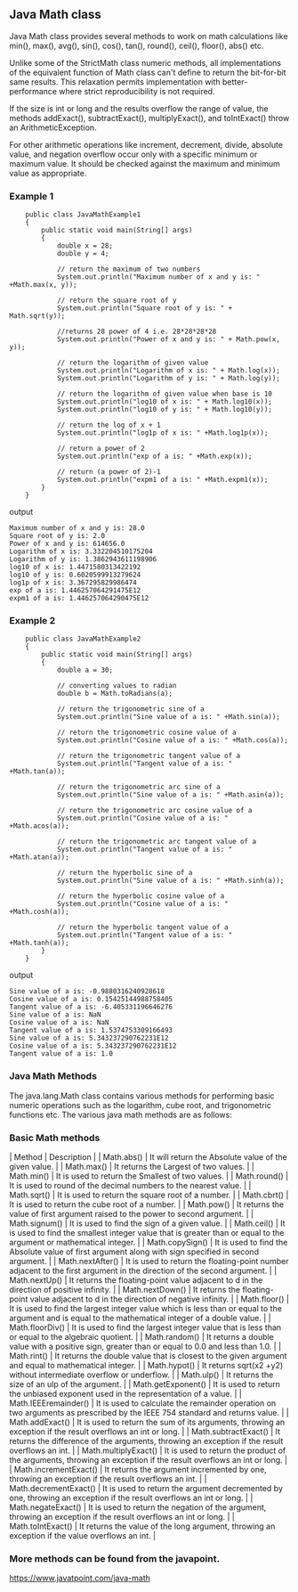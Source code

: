 
## Java Math class

Java Math class provides several methods to work on math calculations like min(), max(), avg(), sin(), cos(), tan(), round(), ceil(), floor(), abs() etc.

Unlike some of the StrictMath class numeric methods, all implementations of the equivalent function of Math class can't define to return the bit-for-bit same results. This relaxation permits implementation with better-performance where strict reproducibility is not required.

If the size is int or long and the results overflow the range of value, the methods addExact(), subtractExact(), multiplyExact(), and toIntExact() throw an ArithmeticException.

For other arithmetic operations like increment, decrement, divide, absolute value, and negation overflow occur only with a specific minimum or maximum value. It should be checked against the maximum and minimum value as appropriate.

### Example 1

```
    public class JavaMathExample1    
    {    
        public static void main(String[] args)     
        {    
            double x = 28;    
            double y = 4;    
              
            // return the maximum of two numbers  
            System.out.println("Maximum number of x and y is: " +Math.max(x, y));   
              
            // return the square root of y   
            System.out.println("Square root of y is: " + Math.sqrt(y));   
              
            //returns 28 power of 4 i.e. 28*28*28*28    
            System.out.println("Power of x and y is: " + Math.pow(x, y));      
      
            // return the logarithm of given value       
            System.out.println("Logarithm of x is: " + Math.log(x));   
            System.out.println("Logarithm of y is: " + Math.log(y));  
              
            // return the logarithm of given value when base is 10      
            System.out.println("log10 of x is: " + Math.log10(x));   
            System.out.println("log10 of y is: " + Math.log10(y));    
              
            // return the log of x + 1  
            System.out.println("log1p of x is: " +Math.log1p(x));    
      
            // return a power of 2    
            System.out.println("exp of a is: " +Math.exp(x));    
              
            // return (a power of 2)-1  
            System.out.println("expm1 of a is: " +Math.expm1(x));  
        }    
    }    
```

output

```
Maximum number of x and y is: 28.0
Square root of y is: 2.0
Power of x and y is: 614656.0
Logarithm of x is: 3.332204510175204
Logarithm of y is: 1.3862943611198906
log10 of x is: 1.4471580313422192
log10 of y is: 0.6020599913279624
log1p of x is: 3.367295829986474
exp of a is: 1.446257064291475E12
expm1 of a is: 1.446257064290475E12
```

### Example 2

```
    public class JavaMathExample2    
    {    
        public static void main(String[] args)     
        {    
            double a = 30;    
              
            // converting values to radian    
            double b = Math.toRadians(a);   
              
            // return the trigonometric sine of a      
            System.out.println("Sine value of a is: " +Math.sin(a));    
              
            // return the trigonometric cosine value of a  
            System.out.println("Cosine value of a is: " +Math.cos(a));  
              
            // return the trigonometric tangent value of a  
            System.out.println("Tangent value of a is: " +Math.tan(a));  
              
            // return the trigonometric arc sine of a      
            System.out.println("Sine value of a is: " +Math.asin(a));    
              
            // return the trigonometric arc cosine value of a  
            System.out.println("Cosine value of a is: " +Math.acos(a));  
              
            // return the trigonometric arc tangent value of a  
            System.out.println("Tangent value of a is: " +Math.atan(a));  
      
            // return the hyperbolic sine of a      
            System.out.println("Sine value of a is: " +Math.sinh(a));    
              
            // return the hyperbolic cosine value of a  
            System.out.println("Cosine value of a is: " +Math.cosh(a));  
              
            // return the hyperbolic tangent value of a  
            System.out.println("Tangent value of a is: " +Math.tanh(a));  
        }    
    }    
```

output

```
Sine value of a is: -0.9880316240928618
Cosine value of a is: 0.15425144988758405
Tangent value of a is: -6.405331196646276
Sine value of a is: NaN
Cosine value of a is: NaN
Tangent value of a is: 1.5374753309166493
Sine value of a is: 5.343237290762231E12
Cosine value of a is: 5.343237290762231E12
Tangent value of a is: 1.0
```

### Java Math Methods

The java.lang.Math class contains various methods for performing basic numeric operations such as the logarithm, cube root, and trigonometric functions etc. The various java math methods are as follows:

### Basic Math methods


| Method 	| Description |
| Math.abs() 	| It will return the Absolute value of the given value. |
| Math.max() 	| It returns the Largest of two values. |
| Math.min() 	| It is used to return the Smallest of two values. |
| Math.round() 	| It is used to round of the decimal numbers to the nearest value. |
| Math.sqrt() 	| It is used to return the square root of a number. |
| Math.cbrt() 	| It is used to return the cube root of a number. |
| Math.pow() 	| It returns the value of first argument raised to the power to second argument. |
| Math.signum() 	| It is used to find the sign of a given value. |
| Math.ceil() 	| It is used to find the smallest integer value that is greater than or equal to the argument or mathematical integer. |
| Math.copySign() 	| It is used to find the Absolute value of first argument along with sign specified in second argument. |
| Math.nextAfter() 	| It is used to return the floating-point number adjacent to the first argument in the direction of the second argument. |
| Math.nextUp() 	| It returns the floating-point value adjacent to d in the direction of positive infinity. |
| Math.nextDown() 	| It returns the floating-point value adjacent to d in the direction of negative infinity. |
| Math.floor() 	| It is used to find the largest integer value which is less than or equal to the argument and is equal to the mathematical integer of a double value. |
| Math.floorDiv() 	| It is used to find the largest integer value that is less than or equal to the algebraic quotient. |
| Math.random() 	| It returns a double value with a positive sign, greater than or equal to 0.0 and less than 1.0. |
| Math.rint() 	| It returns the double value that is closest to the given argument and equal to mathematical integer. |
| Math.hypot() 	| It returns sqrt(x2 +y2) without intermediate overflow or underflow. |
| Math.ulp() 	| It returns the size of an ulp of the argument. |
| Math.getExponent() 	| It is used to return the unbiased exponent used in the representation of a value. |
| Math.IEEEremainder() 	| It is used to calculate the remainder operation on two arguments as prescribed by the IEEE 754 standard and returns value. |
| Math.addExact() 	| It is used to return the sum of its arguments, throwing an exception if the result overflows an int or long. |
| Math.subtractExact() 	| It returns the difference of the arguments, throwing an exception if the result overflows an int. |
| Math.multiplyExact() 	| It is used to return the product of the arguments, throwing an exception if the result overflows an int or long. |
| Math.incrementExact() 	| It returns the argument incremented by one, throwing an exception if the result overflows an int. |
| Math.decrementExact() 	| It is used to return the argument decremented by one, throwing an exception if the result overflows an int or long. |
| Math.negateExact() 	| It is used to return the negation of the argument, throwing an exception if the result overflows an int or long. |
| Math.toIntExact() 	| It returns the value of the long argument, throwing an exception if the value overflows an int. |




### More methods can be found from the javapoint.

https://www.javatpoint.com/java-math

